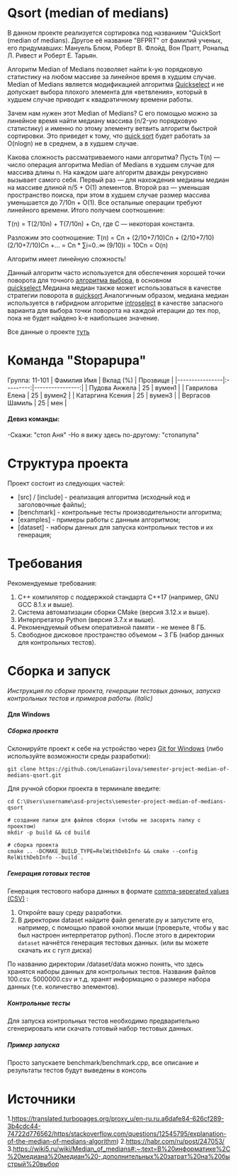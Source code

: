 # Qsort (median of medians)

В данном проекте реализуется сортировка под названием "QuickSort (median of medians).
Другое её название "BFPRT" от фамилий ученых, его придумавших: Мануель Блюм, Роберт В. Флойд, Вон Пратт, Рональд Л. Ривест и Роберт Е. Тарьян.

Алгоритм Median of Medians позволяет найти k-ую порядковую статистику на любом массиве за линейное время в худшем случае. Median of Medians является модификацией алгоритма [Quickselect](https://wiki5.ru/wiki/Quickselect) и не допускает выбора плохого элемента для «ветвления», который в худшем случае приводит к квадратичному времени работы.

Зачем нам нужен этот Median of Medians? C его помощью можно за линейное время найти медиану массива (n/2-ую порядковую статистику) и именно по этому элементу ветвить алгоритм быстрой сортировки. Это приведет к тому, что [quick sort](https://wiki5.ru/wiki/Quicksort) будет работать за O(nlogn) не в среднем, а в худшем случае.

Какова сложность рассматриваемого нами алгоритма? Пусть T(n) — число операция алгоритма Median of Medians в худшем случае для массива длины n. На каждом шаге алгоритм дважды рекурсивно вызывает самого себя. Первый раз — для нахождения медианы медиан на массиве длиной n/5 + O(1) элементов. Второй раз — уменьшая пространство поиска, при этом в худшем случае размер массива уменьшается до 7/10n + O(1). Все остальные операции требуют линейного времени. Итого получаем соотношение:

T(n) = T(2/10n) + T(7/10n) + Cn, где C — некоторая константа.

Разложим это соотношение:
T(n) = Cn + (2/10+7/10)Cn + (2/10+7/10)(2/10+7/10)Cn +… = Cn * ∑i=0..∞ (9/10)i = 10Cn = O(n)

Алгоритм имеет линейную сложность!

Данный алгоритм часто используется для обеспечения хорошей точки поворота для точного [алгоритма выбора](https://wiki5.ru/wiki/Selection_algorithm), в основном [quickselect](https://wiki5.ru/wiki/Quickselect).Медиана медиан также может использоваться в качестве стратегии поворота в [quicksort](https://wiki5.ru/wiki/Quicksort).Аналогичным образом, медиана медиан используется в гибридном алгоритме [introselect](https://wiki5.ru/wiki/Introselect) в качестве запасного варианта для выбора точки поворота на каждой итерации до тех пор, пока не будет найдено k-е наибольшее значение.

Все данные о проекте [туть](https://drive.google.com/drive/folders/1nHdANGKLQZjudnAhfcZxUWeBjv2q3-di?usp=sharing)

# Команда "Stopapupa"
Группа: 11-101
| Фамилия Имя | Вклад (%) | Прозвище |
|----------------|:---------:|----------------:|
| Пудова Анжела | 25 | вумен1 |
| Гаврилова Елена | 25 | вумен2 |
| Катаргина Ксения | 25 | вумен3 |
| Вергасов Шамиль | 25 | мен |

#### Девиз команды:
-Скажи: "стоп Аня"
-Но я вижу здесь по-другому: "стопапупа"

# Структура проекта
Проект состоит из следующих частей:

 * [src] / [include] - реализация алгоритма (исходный код и заголовочные файлы);
 * [benchmark] - контрольные тесты производительности алгоритма;
 * [examples] - примеры работы с данным алгоритмом;
 * [dataset] - наборы данных для запуска контрольных тестов и их генерация;
 
 # Требования
Рекомендуемые требования:

1. С++ компилятор c поддержкой стандарта C++17 (например, GNU GCC 8.1.x и выше).
2. Система автоматизации сборки CMake (версия 3.12.x и выше).
3. Интерпретатор Python (версия 3.7.x и выше).
4. Рекомендуемый объем оперативной памяти - не менее 8 ГБ.
5. Свободное дисковое пространство объемом ~ 3 ГБ (набор данных для контрольных тестов).

# Сборка и запуск
*Инструкция по сборке проекта, генерации тестовых данных, запуска контрольных тестов и примеров работы. (italic)*
#### Для Windows

##### Сборка проекта
Склонируйте проект к себе на устройство через [Git for Windows](https://git-scm.com/download/win) (либо используйте возможности среды разработки):
        
``` git clone https://github.com/LenaGavrilova/semester-project-median-of-medians-qsort.git ```

Для ручной сборки проекта в терминале введите:

 ``` # переход в папку с проектом
cd C:\Users\username\asd-projects\semester-project-median-of-medians-qsort

# создание папки для файлов сборки (чтобы не засорять папку с проектом) 
mkdir -p build && cd build 

# сборка проекта
cmake .. -DCMAKE_BUILD_TYPE=RelWithDebInfo && cmake --config RelWithDebInfo --build . 
```

##### Генерация готовых тестов 

Генерация тестового набора данных в формате [comma-seperated values (CSV)](https://ru.wikipedia.org/wiki/CSV) :
1. Откройте вашу среду разработки.
2. В директории dataset найдите файл generate.py и запустите его, например, с помощью правой кнопки мыши (проверьте, чтобы у вас был настроен интерпретатор python). После этого в директории `dataset` начнётся генерация тестовых данных. (или вы можете скачать их с гугл диска)

 По названию директории /dataset/data можно понять, что здесь хранятся наборы данных для контрольных тестов. Названия файлов 100.csv. 5000000.csv и т.д. хранят информацию о размере набора данных (т.е. количество элементов).
  
  ##### Контрольные тесты
  
Для запуска контрольных тестов необходимо предварительно сгенерировать или скачать готовый набор тестовых данных.

##### Пример запуска
Просто запускаете benchmark/benchmark.cpp, все описание и результаты тестов будут выведены в консоль

# Источники
1.https://translated.turbopages.org/proxy_u/en-ru.ru.a6dafe84-626cf289-3b4cdc44-74722d776562/https/stackoverflow.com/questions/12545795/explanation-of-the-median-of-medians-algorithm)
2.https://habr.com/ru/post/247053/
3.https://wiki5.ru/wiki/Median_of_medians#:~:text=В%20информатике%2C%20медиана%20медиан%20-,дополнительных%20затрат%20на%20быстрый%20выбор
